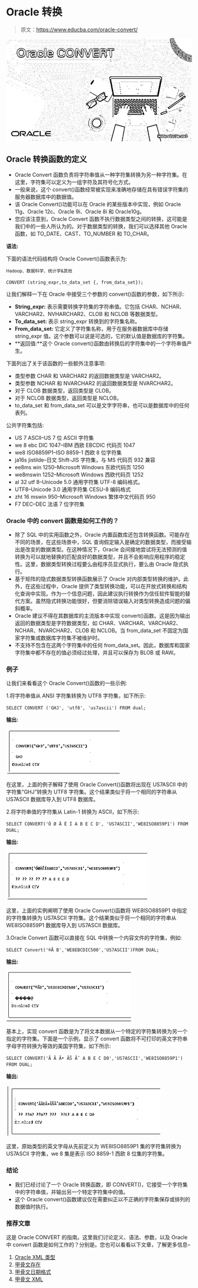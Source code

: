 # Oracle 转换

> 原文：<https://www.educba.com/oracle-convert/>

![Oracle CONVERT](img/9e9805fd7e6a4d4024df9488a0d439ed.png)



## Oracle 转换函数的定义

*   Oracle Convert 函数负责将字符串值从一种字符集转换为另一种字符集。在这里，字符集可以定义为一组字符及其符号化方式。
*   一般来说，这个 convert()函数经常被实现来准确地存储在具有错误字符集的服务器数据库中的数据值。
*   该 Oracle Convert()功能可以在 Oracle 的某些版本中实现，例如 Oracle 11g、Oracle 12c、Oracle 9i、Oracle 8i 和 Oracle10g。
*   您应该注意到，Oracle Convert 函数不执行数据类型之间的转换，这可能是我们中的一些人所认为的。对于数据类型的转换，我们可以选择其他 Oracle 函数，如 TO_DATE、CAST、TO_NUMBER 和 TO_CHAR。

**语法:**

下面的语法代码结构将 Oracle Convert()函数表示为:

<small>Hadoop、数据科学、统计学&其他</small>

`CONVERT (string_expr,to_data_set {, from_data_set});`

让我们解释一下在 Oracle 中接受三个参数的 convert()函数的参数，如下所示:

*   **String_expr:** 表示需要转换字符集的字符串值。它包括 CHAR、NCHAR、VARCHAR2、NVHARCHAR2、CLOB 和 NCLOB 等数据类型。
*   **To_data_set:** 表示 string_expr 转换到的字符集名称。
*   **From_data_set:** 它定义了字符集名称，用于在服务器数据库中存储 string_expr 值。这个参数可以说是可选的，它的默认值是数据库的字符集。
*   **返回值:**这个 Oracle convert()函数由转换后的字符集中的一个字符串值产生。

下面列出了关于该函数的一些额外注意事项:

*   类型参数 CHAR 和 VARCHAR2 的返回数据类型是 VARCHAR2。
*   类型参数 NCHAR 和 NVARCHAR2 的返回数据类型是 NVARCHAR2。
*   对于 CLOB 数据类型，返回类型是 CLOB。
*   对于 NCLOB 数据类型，返回类型是 NCLOB。
*   to_data_set 和 from_data_set 可以是文字字符串，也可以是数据库中的任何表列。

公共字符集包括:

*   US 7 ASCII–US 7 位 ASCII 字符集
*   we 8 ebc DIC 1047–IBM 西欧 EBCDIC 代码页 1047
*   we8 ISO8859P1–ISO 8859-1 西欧 8 位字符集
*   ja16s jistilde–日文 Shift-JIS 字符集，与 MS 代码页 932 兼容
*   ee8ms win 1250–Microsoft Windows 东欧代码页 1250
*   we8mswin 1252–Microsoft Windows 西欧代码页 1252
*   al 32 utf 8–Unicode 5.0 通用字符集 UTF-8 编码格式。
*   UTF8–Unicode 3.0 通用字符集 CESU-8 编码格式
*   zht 16 mswin 950–Microsoft Windows 繁体中文代码页 950
*   F7 DEC–DEC 法语 7 位字符集

### Oracle 中的 convert 函数是如何工作的？

*   除了 SQL 中的实用函数之外，Oracle 内置函数库还包含转换函数。可能存在不同的场景，在这些场景中，SQL 查询假定输入是确定的数据类型，而接受输出是改变的数据类型。在这种情况下，Oracle 会间接地尝试将无法预测的值转换为可以就地替换的匹配良好的数据类型，并且不会影响应用程序的稳定性。这里，数据类型转换过程要么由程序员显式执行，要么由 Oracle 隐式执行。
*   基于矩阵的隐式数据类型转换函数展示了 Oracle 对内部类型转换的维护。此外，在这些过程中，Oracle 提供了类型转换功能，可以在开放式转换和结构化查询中实现。作为一个信息问题，因此建议执行转换作为信任软件智能的替代方案。虽然隐式转换功能很好，但要消除错误输入对类型转换造成问题的偏斜概率。
*   Oracle 建议不得在其数据库的主流版本中实现 convert()函数。这是因为输出返回的数据类型是字符数据类型，如 CHAR、VARCHAR、VARCHAR2、NCHAR、NVARCHAR2、CLOB 和 NCLOB。当 from_data_set 不固定为国家字符集或数据库字符集不被维护时。
*   不支持不包含在这两个字符集中的任何 from_data_set。因此，数据库和国家字符集中都不存在的值必须经过处理，并且可以保存为 BLOB 或 RAW。

### 例子

让我们来看看这个 Oracle Convert()函数的一些示例:

1.将字符串值从 ANSI 字符集转换为 UTF8 字符集，如下所示:

`SELECT CONVERT ('GHJ', 'utf8', 'us7ascii') FROM dual;`

**输出:**

![Oracle Convert 1](img/74fea9586d674847d458155af466071e.png)



在这里，上面的例子解释了使用 Oracle Convert()函数将出现在 US7ASCII 中的字符集“GHJ”转换为 UTF8 字符集。这个结果类似于将一个相同的字符串从 US7ASCII 数据库导入到 UTF8 数据库。

2.将字符串值的字符集从 Latin-1 转换为 ASCII，如下所示:

`SELECT CONVERT('Ó Ø Ä Ê Í A B E C D', 'US7ASCII','WE8ISO8859P1') FROM DUAL;`

**输出:**

![Oracle Convert 2](img/96fc62f6f3c4faf501bec753e7c6f5ad.png)



这里，上面的实例阐明了使用 Oracle Convert()函数将 WE8ISO8859P1 中指定的字符集转换为 US7ASCII 字符集。这个结果类似于将一个相同的字符串从 WE8ISO8859P1 数据库导入到 US7ASCII 数据库。

3.Oracle Convert 函数可以直接在 SQL 中转换一个内容文件的字符集，例如:

`SELECT Convert('®Ã B','WE8EBCDIC500','US7ASCII')FROM DUAL;`

**输出:**

![Oracle Convert 3](img/d767bf80a5d2b71de4940cfdb59a5635.png)



基本上，实现 convert 函数是为了将文本数据从一个特定的字符集转换为另一个指定的字符集。下面是一个示例，显示了 convert 函数将不可打印的英文字符串字母字符转换为等效的美国字符集，如下所示:

`SELECT CONVERT('Ã Ã Ã• ÃŠ Ã˜ A B E C D0','US7ASCII','WE8ISO8859P1') FROM DUAL;`

**输出:**

![Oracle Convert 4](img/236cd1eaec11ebd75336cac55d74a5ff.png)



这里，原始类型的英文字母从先前定义为 WE8ISO8859P1 集的字符集转换为 US7ASCII 字符集，we 8 集是表示 ISO 8859-1 西欧 8 位集的字符集。

### 结论

*   我们已经讨论了一个 Oracle 转换函数，即 CONVERT()，它接受一个字符集中的字符串值，并输出另一个特定字符集中的值。
*   这个 Oracle convert()函数建议仅在需要纠正以不正确的字符集保存或排列的数据值时执行。

### 推荐文章

这是 Oracle CONVERT 的指南。这里我们讨论定义、语法、参数，以及 Oracle 中 convert 函数是如何工作的？分别是。您也可以看看以下文章，了解更多信息–

1.  [Oracle XML 类型](https://www.educba.com/oracle-xmltype/)
2.  [甲骨文存在](https://www.educba.com/oracle-exists/)
3.  [甲骨文日期格式](https://www.educba.com/oracle-date-format/)
4.  [甲骨文 XML](https://www.educba.com/oracle-xml/)





